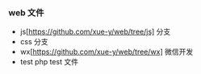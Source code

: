 ### web 文件
- js[https://github.com/xue-y/web/tree/js] 	分支  
- css	分支  
- wx[https://github.com/xue-y/web/tree/wx]	微信开发  
- test	php test 文件  
